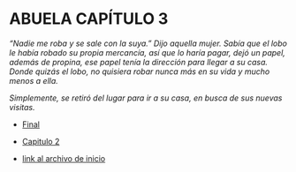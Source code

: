 # ABUELA CAPÍTULO 3

*“Nadie me roba y se sale con la suya.” Dijo aquella mujer. Sabía que el lobo le había robado su propia mercancía, así que lo haría pagar, dejó un papel, además de propina, ese papel tenía la dirección para llegar a su casa. Donde quizás el lobo, no quisiera robar nunca más en su vida y mucho menos a ella.* 

*Simplemente, se retiró del lugar para ir a su casa, en busca de sus nuevas visitas.* 




- [Final](./FINAL.md)
  
- [Capitulo 2](./Abuela2.md)
  
- [link al archivo de inicio](./inicio.md)
  


  
